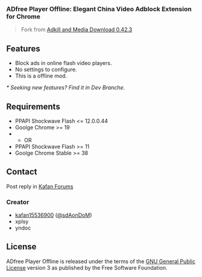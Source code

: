 ### ADfree Player Offline: Elegant China Video Adblock Extension for Chrome

> Fork from [Adkill and Media Download 0.42.3](https://github.com/adkill/Adkill-and-Media-Download)


## Features

- Block ads in online flash video players.
- No settings to configure.
- This is a offline mod.

_* Seeking new features? Find it in Dev Branche._

## Requirements

- PPAPI Shockwave Flash <= 12.0.0.44
- Goolge Chrome >= 19
- - OR
- PPAPI Shockwave Flash >= 11
- Goolge Chrome Stable >= 38

## Contact

Post reply in [Kafan Forums](http://bbs.kafan.cn/thread-1514537-1-1.html)

### Creator

- [kafan15536900](http://github.com/kafan15536900) ([@sdAonDoM](https://twitter.com/@sdAonDoM))
- xplsy
- yndoc

## License

ADfree Player Offline is released under the terms of the [GNU General Public License](http://www.gnu.org/licenses/) version 3 as published by the Free Software Foundation.
